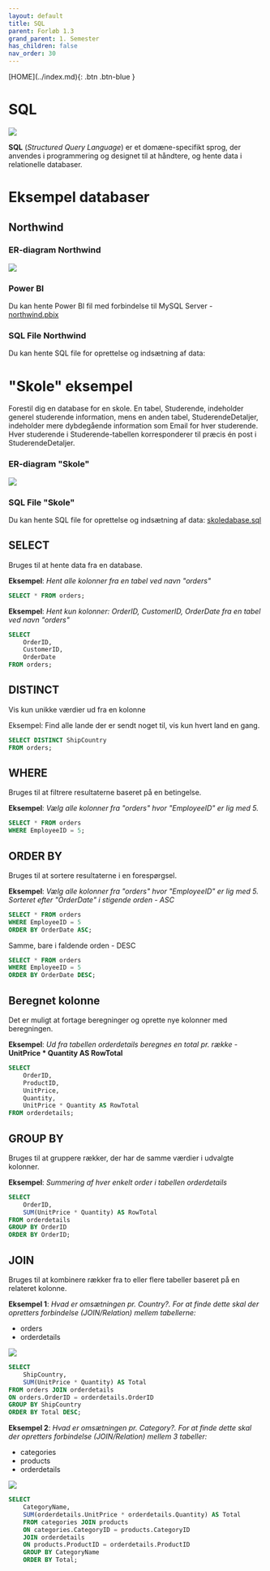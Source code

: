 ```yaml
---
layout: default
title: SQL
parent: Forløb 1.3
grand_parent: 1. Semester
has_children: false
nav_order: 30
---
```


<span class="fs-1">
[HOME](../index.md){: .btn .btn-blue }
</span>

# SQL

![](./image/logo-sql.png)

**SQL** (*Structured Query Language*) er et domæne-specifikt sprog, der anvendes i programmering og designet til at håndtere, og hente data i relationelle databaser.

# Eksempel databaser
## Northwind

### ER-diagram Northwind
![](./image/er-northwind.jpg)

### Power BI
Du kan hente Power BI fil med forbindelse til MySQL Server - [northwind.pbix](./sql/northwind.pbix)

### SQL File Northwind
Du kan hente SQL file for oprettelse og indsætning af data: []()

# "Skole" eksempel
Forestil dig en database for en skole. En tabel, Studerende, indeholder generel studerende information, mens en anden tabel, StuderendeDetaljer, indeholder mere dybdegående information som Email for hver studerende. Hver studerende i Studerende-tabellen korresponderer til præcis én post i StuderendeDetaljer.

### ER-diagram "Skole"
![](./image/er-diagram-skole.jpg)

### SQL File "Skole"
Du kan hente SQL file for oprettelse og indsætning af data: [skoledabase.sql](./sql/skoledabase.sql)

## SELECT
Bruges til at hente data fra en database.

**Eksempel**: *Hent alle kolonner fra en tabel ved navn "orders"*

```sql
SELECT * FROM orders;
```

**Eksempel**: *Hent kun kolonner: OrderID, CustomerID, OrderDate
fra en tabel ved navn "orders"*

```sql
SELECT
    OrderID,
    CustomerID,
    OrderDate
FROM orders;
```

## DISTINCT
Vis kun unikke værdier ud fra en kolonne

Eksempel: Find alle lande der er sendt noget til, vis kun hvert land en gang.

```sql
SELECT DISTINCT ShipCountry
FROM orders;
```

## WHERE
Bruges til at filtrere resultaterne baseret på en betingelse.

**Eksempel**: *Vælg alle kolonner fra "orders" hvor "EmployeeID" er lig med 5.*

```sql
SELECT * FROM orders
WHERE EmployeeID = 5;
```

## ORDER BY
Bruges til at sortere resultaterne i en forespørgsel.

**Eksempel**: *Vælg alle kolonner fra "orders" hvor "EmployeeID" er lig med 5. Sorteret efter "OrderDate" i stigende orden - ASC*

```sql
SELECT * FROM orders
WHERE EmployeeID = 5
ORDER BY OrderDate ASC;
```

Samme, bare i faldende orden - DESC

```sql
SELECT * FROM orders
WHERE EmployeeID = 5
ORDER BY OrderDate DESC;
```

## Beregnet kolonne
Det er muligt at fortage beregninger og oprette nye kolonner med beregningen.

**Eksempel**: *Ud fra tabellen orderdetails beregnes en total pr. række* - **UnitPrice * Quantity AS RowTotal**

```sql
SELECT
    OrderID,
    ProductID,
    UnitPrice,
    Quantity,
    UnitPrice * Quantity AS RowTotal
FROM orderdetails;
```

## GROUP BY
Bruges til at gruppere rækker, der har de samme værdier i udvalgte kolonner.

**Eksempel**: *Summering af hver enkelt order i tabellen orderdetails*

```sql
SELECT
    OrderID,
    SUM(UnitPrice * Quantity) AS RowTotal
FROM orderdetails
GROUP BY OrderID
ORDER BY OrderID;
```

## JOIN
Bruges til at kombinere rækker fra to eller flere tabeller baseret på en relateret kolonne.

**Eksempel 1**: *Hvad er omsætningen pr. Country?. For at finde dette skal der opretters forbindelse (JOIN/Relation) mellem tabellerne:*

- orders
- orderdetails

![](./image/er-northwind-1.jpg)

```sql
SELECT
	ShipCountry,
    SUM(UnitPrice * Quantity) AS Total
FROM orders JOIN orderdetails
ON orders.OrderID = orderdetails.OrderID
GROUP BY ShipCountry
ORDER BY Total DESC;
```


**Eksempel 2**: *Hvad er omsætningen pr. Category?. For at finde dette skal der opretters forbindelse (JOIN/Relation) mellem 3 tabeller:*

- categories
- products
- orderdetails

![](./image/er-northwind-2.jpg)

```sql
SELECT
    CategoryName,
    SUM(orderdetails.UnitPrice * orderdetails.Quantity) AS Total
	FROM categories JOIN products
	ON categories.CategoryID = products.CategoryID
	JOIN orderdetails
	ON products.ProductID = orderdetails.ProductID
	GROUP BY CategoryName
    ORDER BY Total;
```